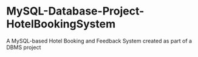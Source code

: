 # MySQL-Database-Project-HotelBookingSystem
A MySQL-based Hotel Booking and Feedback System created as part of a DBMS project
